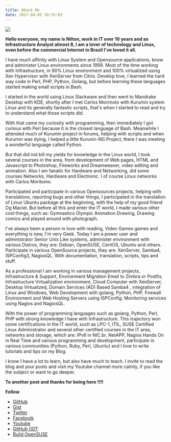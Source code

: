 ```yaml
---
title: About Me
date: 2017-04-05 10:55:03
---
```


![](/images/about_me.jpeg)


**Hello everyone, my name is Nilton, work in IT over 10 years and as Infrastructure Analyst almost 8, I am a lover of technology and Linux, even before the commercial Internet in Brazil I've loved it all.**

I have much affinity with Linux System and Opensource applications, know and administer Linux environments since 1999.
Most of the time working with Infrastructure, in 90% Linux environment and 100% virtualized using Xen Hypervisor with XenServer from Citrix.
Develop love, I learned the hard way code in Perl, PHP, Python, Golang, but before learning these languages ​​started making small scripts in Bash.

I started in the world using Linux Slackware and then went to Mandrake Desktop with KDE, shortly after I met Carlos Morimoto with Kurumin system Linux and its generally fantastic scripts, that's when I started to read and try to understand what those scripts did.

With that came my curiosity with programming, then immediately I got curious with Perl because it is the closest language of Bash.
Meanwhile I attended much of Kurumin project in forums, helping with scripts and when Kurumin was dying, I helped a little Kurunin-NG Project, there I was meeting a wonderful language called Python.

But that did not kill my yields for knowledge in the Linux world, I took several courses in the area, from development of Web pages, HTML and Javascript to Photoshop, Fireworks and Dreamweaver, video editing and animation.
Also I am fanatic for Hardware and Networking, did some courses Networks, Hardware and Electronic.
I of course Linux networks with Carlos Moritomo.

Participated and participate in various Opensources projects, helping with translations, reporting bugs and other things, I participated in the translation of Linux Ubuntu package at the beginning, with the help of my good friend Og Maciel.
But before all this and enter the IT world, I made various other cool things, such as: Gymnastics Olympic Animation Drawing, Drawing comics and played around with photograph.

I've always been a person in love with reading, Video Games games and everything is new, I'm very Geek.
Today I am a power user and administrator Senior Unix Like systems, administer environment with various Distros, they are: Debian, OpenSUSE, CentOS, Ubuntu and others.
Participate in various OpenSource projects, they are: XenServer, Samba4, ISPConfig3, NagiosQL. With documentation, translation, scripts, tips and stuff.

As a professional I am working in various management projects, Infrastructure & Support, Environment Migration Email to Zimbra or Postfix, Infrastructure Virtualization environment, Cloud Computer with XenServer, Desktop Virtualized, Domain Services (AD) Based Samba4 , integration of Linux and Windows, Web Development with golang, Python, PHP, Firewall Environment and Web Hosting Servers using ISPConfig.
Monitoring services using Nagios and NagiosQL.

With the power of programming languages ​​such as golang, Python, Perl, PHP with strong knowledge I have with Infrastructure.
This trajectory won some certifications in the IT world, such as LPC-1, ITIL, SUSE Certified Linux Administrator and several other certified courses in the IT area, networks and storage, which are: IPv6 in NIC.br, NetAPP, Nagios Hands On in Real Time and various programming and development, participate in various communities (Python, Ruby, Perl, Ubuntu) and I love to write tutorials and tips on my Blog.

I know I have a lot to learn, but also have much to teach.
I invite to read the blog and your posts and visit my Youtube channel more calmly, if you like the subject or want to go deeper.

**To another post and thanks for being here !!!!**



**Follow**

* [GitHub](https://github.com/jniltinho)
* [Gist](https://gist.github.com/jniltinho) 
* [Twitter](https://twitter.com/bloglinuxpro)
* [Facebook](https://www.facebook.com/bloglinuxpro)
* [Youtube](https://goo.gl/F6DhnN)
* [GitHub ODT](https://github.com/jniltinho/oficinadotux)
* [Build OpenSUSE](https://build.opensuse.org/project/show/home:jniltinho)

